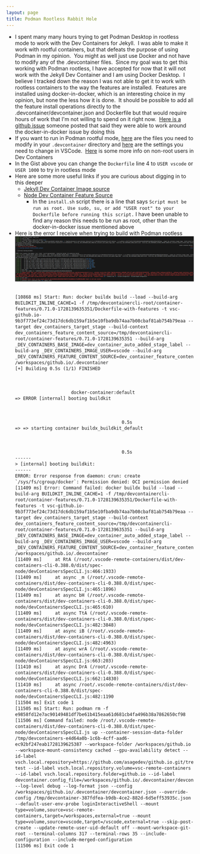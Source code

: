 ```yaml
---
layout: page
title: Podman Rootless Rabbit Hole
---
```


- I spent many many hours trying to get Podman Desktop in rootless mode to work with the Dev Containers for Jekyll.  I was able to make it work with rootful containers, but that defeats the purpose of using Podman in my opinion.  You might as well just use Docker and not have to modify any of the .devcontainer files.  Since my goal was to get this working with Podman rootless, I have accepted for now that it will not work with the Jekyll Dev Container and I am using Docker Desktop.  I believe I tracked down the reason I was not able to get it to work with rootless containers to the way the features are installed.  Features are installed using docker-in-docker, which is an interesting choice in my opinion, but none the less how it is done.  It should be possible to add all the feature install operations directly to the .devcontainer/devcontainer.json and Dockerfile but that would require hours of work that I'm not willing to spend on it right now.  [Here is a github issue](https://github.com/microsoft/vscode-remote-release/issues/7915) someone posted that said they were able to work around the docker-in-docker issue by doing this
- If you want to run in Podman rootful mode, [here](https://gist.github.com/asagedev/94a91dad022d62599dac835103d2316f) are the files you need to modify in your `.devcontainer` directory and [here](https://code.visualstudio.com/remote/advancedcontainers/docker-options#_podman) are the settings you need to change in VSCode.  [Here](https://code.visualstudio.com/remote/advancedcontainers/add-nonroot-user) is some more info on non-root users in Dev Containers
- In   the Gist above you can change the `Dockerfile` line 4 to `USER vscode` or `USER 1000` to try in rootless mode
- Here are some more useful links if you are curious about digging in to this deeper
  - [Jekyll Dev Container Image source](https://github.com/devcontainers/images/tree/main/src/jekyll)
  - [Node Dev Container Feature Source](https://github.com/devcontainers/features/tree/main/src/node)
    - In the `install.sh` script there is a line that says `Script must be run as root. Use sudo, su, or add "USER root" to your Dockerfile before running this script.` I have been unable to find any reason this needs to be run as root, other than the docker-in-docker issue mentioned above
- Here is the error I receive when trying to build with Podman rootless
  ![Podman Rootless Jekyll Error.png](/assets/img/vscode/podman-rootless-jekyll-error.png)
  ```text

  [10868 ms] Start: Run: docker buildx build --load --build-arg BUILDKIT_INLINE_CACHE=1 -f /tmp/devcontainercli-root/container-features/0.71.0-1728139635351/Dockerfile-with-features -t vsc-github.io-9b3f773ef24c73d17dc6db159af1b5e10fba9db74aa7b08cbaf81ab754b79eaa --target dev_containers_target_stage --build-context dev_containers_feature_content_source=/tmp/devcontainercli-root/container-features/0.71.0-1728139635351 --build-arg _DEV_CONTAINERS_BASE_IMAGE=dev_container_auto_added_stage_label --build-arg _DEV_CONTAINERS_IMAGE_USER=vscode --build-arg _DEV_CONTAINERS_FEATURE_CONTENT_SOURCE=dev_container_feature_content_temp /workspaces/github.io/.devcontainer
  [+] Building 0.5s (1/1) FINISHED                                                                                                                                                                                                                                                                    docker-container:default
  => ERROR [internal] booting buildkit                                                                                                                                                                                                                                                                                   0.5s
  => => starting container buildx_buildkit_default                                                                                                                                                                                                                                                                       0.5s
  ------
  > [internal] booting buildkit:
  ------
  ERROR: Error response from daemon: crun: create `/sys/fs/cgroup/docker`: Permission denied: OCI permission denied
  [11409 ms] Error: Command failed: docker buildx build --load --build-arg BUILDKIT_INLINE_CACHE=1 -f /tmp/devcontainercli-root/container-features/0.71.0-1728139635351/Dockerfile-with-features -t vsc-github.io-9b3f773ef24c73d17dc6db159af1b5e10fba9db74aa7b08cbaf81ab754b79eaa --target dev_containers_target_stage --build-context dev_containers_feature_content_source=/tmp/devcontainercli-root/container-features/0.71.0-1728139635351 --build-arg _DEV_CONTAINERS_BASE_IMAGE=dev_container_auto_added_stage_label --build-arg _DEV_CONTAINERS_IMAGE_USER=vscode --build-arg _DEV_CONTAINERS_FEATURE_CONTENT_SOURCE=dev_container_feature_content_temp /workspaces/github.io/.devcontainer
  [11409 ms]     at RtA (/root/.vscode-remote-containers/dist/dev-containers-cli-0.388.0/dist/spec-node/devContainersSpecCLI.js:466:1933)
  [11409 ms]     at async _m (/root/.vscode-remote-containers/dist/dev-containers-cli-0.388.0/dist/spec-node/devContainersSpecCLI.js:465:1896)
  [11409 ms]     at async bH (/root/.vscode-remote-containers/dist/dev-containers-cli-0.388.0/dist/spec-node/devContainersSpecCLI.js:465:610)
  [11409 ms]     at async TtA (/root/.vscode-remote-containers/dist/dev-containers-cli-0.388.0/dist/spec-node/devContainersSpecCLI.js:482:3848)
  [11409 ms]     at async iB (/root/.vscode-remote-containers/dist/dev-containers-cli-0.388.0/dist/spec-node/devContainersSpecCLI.js:482:4963)
  [11409 ms]     at async wrA (/root/.vscode-remote-containers/dist/dev-containers-cli-0.388.0/dist/spec-node/devContainersSpecCLI.js:663:203)
  [11410 ms]     at async DrA (/root/.vscode-remote-containers/dist/dev-containers-cli-0.388.0/dist/spec-node/devContainersSpecCLI.js:662:14830)
  [11410 ms]     at async /root/.vscode-remote-containers/dist/dev-containers-cli-0.388.0/dist/spec-node/devContainersSpecCLI.js:482:1190
  [11504 ms] Exit code 1
  [11505 ms] Start: Run: podman rm -f e9858fd12e7ac90149481df7be61b415eaa61d681cb4fa496b38a7862650cf98
  [11506 ms] Command failed: node /root/.vscode-remote-containers/dist/dev-containers-cli-0.388.0/dist/spec-node/devContainersSpecCLI.js up --container-session-data-folder /tmp/devcontainers-e4d64a0b-1c6b-4cff-aad6-ec92bf247eab1728139625387 --workspace-folder /workspaces/github.io --workspace-mount-consistency cached --gpu-availability detect --id-label vsch.local.repository=https://github.com/asagedev/github.io.git/tree/podman-test --id-label vsch.local.repository.volume=vsc-remote-containers --id-label vsch.local.repository.folder=github.io --id-label devcontainer.config_file=/workspaces/github.io/.devcontainer/devcontainer.json --log-level debug --log-format json --config /workspaces/github.io/.devcontainer/devcontainer.json --override-config /tmp/devcontainer-387fdfea-b9db-4ce2-882d-6d5eff53935c.json --default-user-env-probe loginInteractiveShell --mount type=volume,source=vsc-remote-containers,target=/workspaces,external=true --mount type=volume,source=vscode,target=/vscode,external=true --skip-post-create --update-remote-user-uid-default off --mount-workspace-git-root --terminal-columns 317 --terminal-rows 35 --include-configuration --include-merged-configuration
  [11506 ms] Exit code 1
  ```

